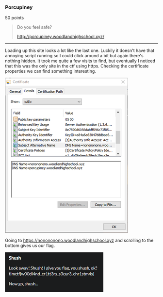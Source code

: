 ### Porcupiney
50 points
> Do you feel safe?
>
> http://porcupiney.woodlandhighschool.xyz/

---

Loading up this site looks a lot like the last one. Luckily it doesn't have that annoying script running so I could click around a bit but again there's nothing hidden. It took me quite a few visits to find, but eventually I noticed that this was the only site in the ctf using https. Checking the certificate properties we can find something interesting.

![DNS NAME=nonononono.woodlandhighschool.xyz][00_Certificate]

Going to https://nonononono.woodlandhighschool.xyz and scrolling to the bottom gives us our flag.

![timctf{w00dl4nd_cr1tt3rs_s3cur3_chr1stm4s}][01_Flag]


[00_Certificate]: ../images/10_00_certificate.png
[01_Flag]: ../images/10_01_flag.png
